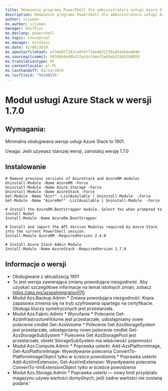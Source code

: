 ```yaml
---
title: Omówienie programu PowerShell dla administratora usługi Azure Stack | Microsoft Docs
description: Omówienie programu PowerShell dla administratora usługi Azure Stack z instrukcjami dotyczącymi instalacji i konfiguracji.
author: sijuman
ms.author: sijuman
manager: knithinc
ms.devlang: powershell
ms.topic: conceptual
ms.manager: knithinc
ms.date: 02/06/2019
ms.openlocfilehash: af34497f243ce8f4f718e88312f6ad54eb6ad848
ms.sourcegitcommit: 993db64e68b222acbcfdeef2e81eb3316b160858
ms.translationtype: HT
ms.contentlocale: pl-PL
ms.lasthandoff: 02/14/2019
ms.locfileid: "56240535"
---
```

# <a name="azure-stack-module-170"></a>Moduł usługi Azure Stack w wersji 1.7.0

## <a name="requirements"></a>Wymagania:
Minimalna obsługiwana wersja usługi Azure Stack to 1901.

Uwaga: Jeśli używasz starszej wersji, zainstaluj wersję 1.7.0

## <a name="install"></a>Instalowanie
```
# Remove previous versions of AzureStack and AzureRM modules
Uninstall-Module -Name AzureRM -Force
Uninstall-Module -Name Azure.Storage -Force
Uninstall-Module -Name AzureStack -Force
Get-Module -Name "Azs*" -ListAvailable | Uninstall-Module  -Force 
Get-Module -Name "AzureRm*" -ListAvailable | Uninstall-Module  -Force

# Install the AzureRM.Bootstrapper module. Select Yes when prompted to install NuGet
Install-Module -Name AzureRm.BootStrapper

# Install and import the API Version Modules required by Azure Stack into the current PowerShell session.
Install-Module AzureRM -RequiredVersion 2.4.0

# Install Azure Stack Admin Module
Install-Module -Name AzureStack -RequiredVersion 1.7.0
```
## <a name="release-notes"></a>Informacje o wersji
* Obsługiwane z aktualizacją 1901
* To jest wersja zawierająca zmiany powodujące niezgodność. Aby uzyskać szczegółowe informacje na temat istotnych zmian, zobacz https://aka.ms/azspshmigration170
* Moduł Azs.Backup.Admin * Zmiana powodująca niezgodność: Kopia zapasowa zmienia się na tryb szyfrowania opartego na certyfikacie. Obsługa kluczy symetrycznych jest przestarzała.
* Moduł Azs.Fabric.Admin       * Wycofanie           * Polecenie Get-AzsInfrastructureVolume jest przestarzałe, udostępniamy nowe polecenie cmdlet Get-AzsVolume * Polecenie Get AzsStorageSystem jest przestarzałe, udostępniamy nowe polecenie cmdlet Get-AzsStorageSubSystem           * Polecenie Get AzsStoragePool jest przestarzałe, obiekt StorageSubSystem ma właściwość pojemności
* Moduł Azs.Compute.Admin           * Poprawka usterki: Add-AzsPlatformImage, Get-AzsPlatformImage: Wywoływanie polecenia ConvertTo-PlatformImageObject tylko w ścieżce powodzenia           * Poprawka usterki: Add-AzsVmExtension, Get-AzsVmExtension: Wywoływanie polecenia ConvertTo-VmExtensionObject tylko w ścieżce powodzenia
* Moduł Azs.Storage.Admin           * Poprawka usterki — nowy limit przydziału magazynu używa wartości domyślnych, jeśli żadne wartości nie zostaną podane.'

